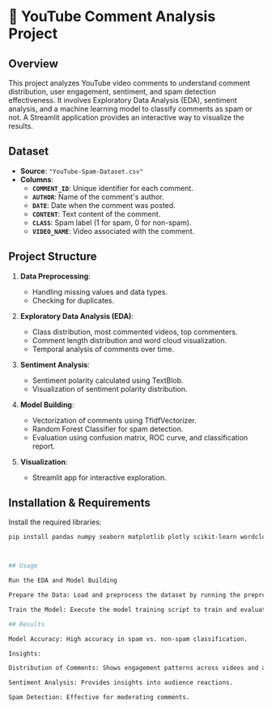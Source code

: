 # 🎥 YouTube Comment Analysis Project

## Overview

This project analyzes YouTube video comments to understand comment distribution, user engagement, sentiment, and spam detection effectiveness. It involves Exploratory Data Analysis (EDA), sentiment analysis, and a machine learning model to classify comments as spam or not. A Streamlit application provides an interactive way to visualize the results.

## Dataset

- **Source**: `"YouTube-Spam-Dataset.csv"`
- **Columns**:
  - **`COMMENT_ID`**: Unique identifier for each comment.
  - **`AUTHOR`**: Name of the comment's author.
  - **`DATE`**: Date when the comment was posted.
  - **`CONTENT`**: Text content of the comment.
  - **`CLASS`**: Spam label (1 for spam, 0 for non-spam).
  - **`VIDEO_NAME`**: Video associated with the comment.

## Project Structure

1. **Data Preprocessing**:
   - Handling missing values and data types.
   - Checking for duplicates.
   
2. **Exploratory Data Analysis (EDA)**:
   - Class distribution, most commented videos, top commenters.
   - Comment length distribution and word cloud visualization.
   - Temporal analysis of comments over time.
   
3. **Sentiment Analysis**:
   - Sentiment polarity calculated using TextBlob.
   - Visualization of sentiment polarity distribution.

4. **Model Building**:
   - Vectorization of comments using TfidfVectorizer.
   - Random Forest Classifier for spam detection.
   - Evaluation using confusion matrix, ROC curve, and classification report.

5. **Visualization**:
   - Streamlit app for interactive exploration.

## Installation & Requirements

Install the required libraries:

```bash
pip install pandas numpy seaborn matplotlib plotly scikit-learn wordcloud textblob streamlit



## Usage

Run the EDA and Model Building

Prepare the Data: Load and preprocess the dataset by running the preprocessing and EDA scripts.

Train the Model: Execute the model training script to train and evaluate the spam detection model.

## Results

Model Accuracy: High accuracy in spam vs. non-spam classification.

Insights:

Distribution of Comments: Shows engagement patterns across videos and authors.

Sentiment Analysis: Provides insights into audience reactions.

Spam Detection: Effective for moderating comments.
